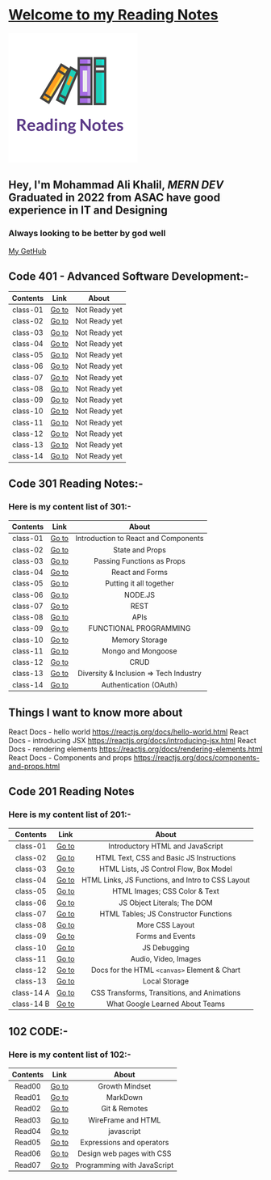 # [Welcome to my Reading Notes](https://moegts.github.io/reading-notes/)

![Reading Notes](readingNotes.png)

## Hey, I'm Mohammad Ali Khalil, *MERN DEV* Graduated in **2022** from **ASAC** have good experience in **IT** and **Designing**

### Always looking to be better by god well

[My GetHub](https://github.com/moegts)

## Code 401 - Advanced Software Development:-

| Contents |             Link             |     About     |
| :------: | :--------------------------: | :-----------: |
| class-01 | [Go to](./md401/class-01.md) | Not Ready yet |
| class-02 | [Go to](./md401/class-02.md) | Not Ready yet |
| class-03 | [Go to](./md401/class-03.md) | Not Ready yet |
| class-04 | [Go to](./md401/class-04.md) | Not Ready yet |
| class-05 | [Go to](./md401/class-05.md) | Not Ready yet |
| class-06 | [Go to](./md401/class-06.md) | Not Ready yet |
| class-07 | [Go to](./md401/class-07.md) | Not Ready yet |
| class-08 | [Go to](./md401/class-08.md) | Not Ready yet |
| class-09 | [Go to](./md401/class-09.md) | Not Ready yet |
| class-10 | [Go to](./md401/class-10.md) | Not Ready yet |
| class-11 | [Go to](./md401/class-11.md) | Not Ready yet |
| class-12 | [Go to](./md401/class-12.md) | Not Ready yet |
| class-13 | [Go to](./md401/class-13.md) | Not Ready yet |
| class-14 | [Go to](./md401/class-14.md) | Not Ready yet |

## Code 301 Reading Notes:-

### Here is my content list of 301:-

| Contents |             Link             |                 About                  |
| :------: | :--------------------------: | :------------------------------------: |
| class-01 | [Go to](./md301/class-01.md) |  Introduction to React and Components  |
| class-02 | [Go to](./md301/class-02.md) |            State and Props             |
| class-03 | [Go to](./md301/class-03.md) |       Passing Functions as Props       |
| class-04 | [Go to](./md301/class-04.md) |            React and Forms             |
| class-05 | [Go to](./md301/class-05.md) |        Putting it all together         |
| class-06 | [Go to](./md301/class-06.md) |                NODE.JS                 |
| class-07 | [Go to](./md301/class-07.md) |                  REST                  |
| class-08 | [Go to](./md301/class-08.md) |                  APIs                  |
| class-09 | [Go to](./md301/class-09.md) |         FUNCTIONAL PROGRAMMING         |
| class-10 | [Go to](./md301/class-10.md) |             Memory Storage             |
| class-11 | [Go to](./md301/class-11.md) |           Mongo and Mongoose           |
| class-12 | [Go to](./md301/class-12.md) |                  CRUD                  |
| class-13 | [Go to](./md301/class-13.md) | Diversity & Inclusion => Tech Industry |
| class-14 | [Go to](./md301/class-14.md) |         Authentication (OAuth)         |

## Things I want to know more about

React Docs - hello world https://reactjs.org/docs/hello-world.html
React Docs - introducing JSX https://reactjs.org/docs/introducing-jsx.html
React Docs - rendering elements https://reactjs.org/docs/rendering-elements.html
React Docs - Components and props https://reactjs.org/docs/components-and-props.html

## Code 201 Reading Notes

### Here is my content list of 201:-

|  Contents  |         Link          |                       About                       |
| :--------: | :-------------------: | :-----------------------------------------------: |
|  class-01  | [Go to](class-01.md)  |         Introductory HTML and JavaScript          |
|  class-02  | [Go to](class-02.md)  |     HTML Text, CSS and Basic JS Instructions      |
|  class-03  | [Go to](class-03.md)  |      HTML Lists, JS Control Flow, Box Model       |
|  class-04  | [Go to](class-04.md)  | HTML Links, JS Functions, and Intro to CSS Layout |
|  class-05  | [Go to](class-05.md)  |           HTML Images; CSS Color & Text           |
|  class-06  | [Go to](class-06.md)  |            JS Object Literals; The DOM            |
|  class-07  | [Go to](class-07.md)  |       HTML Tables; JS Constructor Functions       |
|  class-08  | [Go to](class-08.md)  |                  More CSS Layout                  |
|  class-09  | [Go to](class-09.md)  |                 Forms and Events                  |
|  class-10  | [Go to](class-10.md)  |                   JS Debugging                    |
|  class-11  | [Go to](class-11.md)  |               Audio, Video, Images                |
|  class-12  | [Go to](class-12.md)  |   Docs for the HTML `<canvas>` Element & Chart    |
|  class-13  | [Go to](class-13.md)  |                   Local Storage                   |
| class-14 A | [Go to](class-14a.md) |    CSS Transforms, Transitions, and Animations    |
| class-14 B | [Go to](class-14b.md) |          What Google Learned About Teams          |

## 102 CODE:-

### Here is my content list of 102:-

| Contents |           Link            |            About            |
| :------: | :-----------------------: | :-------------------------: |
|  Read00  | [Go to](Growthmindset.md) |       Growth Mindset        |
|  Read01  |    [Go to](read01.md)     |          MarkDown           |
|  Read02  |    [Go to](read02.md)     |        Git & Remotes        |
|  Read03  |    [Go to](read03.md)     |     WireFrame and HTML      |
|  Read04  |    [Go to](read04.md)     |         javascript          |
|  Read05  |    [Go to](read05.md)     |  Expressions and operators  |
|  Read06  |    [Go to](read06.md)     |  Design web pages with CSS  |
|  Read07  |    [Go to](read07.md)     | Programming with JavaScript |
